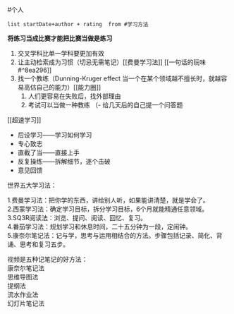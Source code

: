 #个人
```dataview
list startDate+author + rating  from #学习方法
```
**将练习当成比赛才能把比赛当做是练习**
1. 交叉学科比单一学科要更加有效
2. 让主动检索成为习惯（切忌无需笔记）[[费曼学习法]] [[一句话的玩味#^8ea296]] 
3. 找一个教练（Dunning-Kruger effect 当一个在某个领域越不擅长时，就越容易高估自己的能力）[[能力圈]]
	1. 人们更容易在失败后，找外部理由 
	2. 考试可以当做一种教练 （- 给几天后的自己提一个问答题

[[超速学习]] 
- 后设学习——学习如何学习 
- 专心致志 
- 直截了当——直接上手
- 反复操练——拆解细节，逐个击破
- 意见回馈



世界五大学习法：  
  
1.费曼学习法：把你学的东西，讲给别人听，如果能讲清楚，就是学会了。  
2.西蒙学习法：确定学习目标，拆分学习目标，6个月就能精通任意领域。  
3.SQ3R阅读法：浏览、提问、阅读、回忆、复习。  
4.番茄学习法：规划学习和休息时间，二十五分钟为一段，定闹钟。  
5.康奈尔笔记法：记与学，思考与运用相结合的方法。步骤包括记录、简化、背诵、思考和复习五步。  

视频是五种记笔记的好方法：  
康奈尔笔记法  
思维导图法  
提纲法  
流水作业法  
幻灯片笔记法


